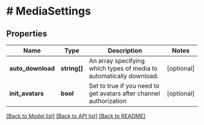# # MediaSettings

## Properties

Name | Type | Description | Notes
------------ | ------------- | ------------- | -------------
**auto_download** | **string[]** | An array specifying which types of media to automatically download. | [optional]
**init_avatars** | **bool** | Set to true if you need to get avatars after channel authorization | [optional]

[[Back to Model list]](../../README.md#models) [[Back to API list]](../../README.md#endpoints) [[Back to README]](../../README.md)
